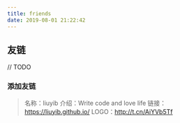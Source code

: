 ```yaml
---
title: friends
date: 2019-08-01 21:22:42
---
```


## 友链

// TODO

### 添加友链

> 名称：liuyib
> 介绍：Write code and love life
> 链接：https://liuyib.github.io/
> LOGO：http://t.cn/AiYVb5Tf
